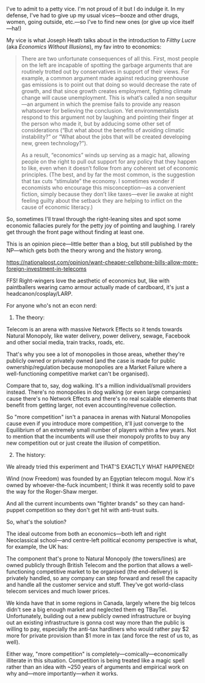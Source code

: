 I've to admit to a petty vice. I'm not proud of it but I do indulge it. In my defense, I've had to give up my usual vices—booze and other drugs, women, going outside, etc.—so I've to find new ones (or give up vice itself—ha!)

My vice is what Joseph Heath talks about in the introduction to _Filthy Lucre_ (aka _Economics Without Illusions_), my fav intro to economics:

> There are two unfortunate consequences of all this. First, most people on the left are incapable of spotting the garbage arguments that are routinely trotted out by conservatives in support of their views. For example, a common argument made against reducing greenhouse gas emissions is to point out that doing so would decrease the rate of growth, and that since growth creates employment, fighting climate change will cause unemployment. This is what’s called a non sequitur—an argument in which the premise fails to provide any reason whatsoever for believing the conclusion. Yet environmentalists respond to this argument not by laughing and pointing their finger at the person who made it, but by adducing some other set of considerations (“But what about the benefits of avoiding climatic instability?” or “What about the jobs that will be created developing new, green technology?”).
> 
> As a result, “economics” winds up serving as a magic hat, allowing people on the right to pull out support for any policy that they happen to like, even when it doesn’t follow from any coherent set of economic principles. (The best, and by far the most common, is the suggestion that tax cuts “stimulate” the economy. I sometimes wonder if economists who encourage this misconception—as a convenient fiction, simply because they don’t like taxes—ever lie awake at night feeling guilty about the setback they are helping to inflict on the cause of economic literacy.)

So, sometimes I'll trawl through the right-leaning sites and spot some economic fallacies purely for the petty joy of pointing and laughing. I rarely get through the front page without finding at least one.

This is an opinion piece—little better than a blog, but still published by the NP—which gets both the theory wrong and the history wrong.

https://nationalpost.com/opinion/want-cheaper-cellphone-bills-allow-more-foreign-investment-in-telecoms

FFS! Right-wingers love the aesthetic of economics but, like with paintballers wearing camo armour actually made of cardboard, it's just a headcanon/cosplay/LARP.

For anyone who's not an econ nerd:

1. The theory:

Telecom is an arena with massive Network Effects so it tends towards Natural Monopoly, like water delivery, power delivery, sewage, Facebook and other social media, train tracks, roads, etc.

That's why you see a lot of monopolies in those areas, whether they're publicly owned or privately owned (and the case is made for public ownership/regulation because monopolies are a Market Failure where a well-functioning competitive market can't be organised).

Compare that to, say, dog walking. It's a million individual/small providers instead. There's no monopolies in dog walking (or even large companies) cause there's no Network Effects and there's no real scalable elements that benefit from getting larger, not even accounting/revenue collection.

So "more competition" isn't a panacea in arenas with Natural Monopolies cause even if you introduce more competition, it'll just converge to the Equilibrium of an extremely small number of players within a few years. Not to mention that the incumbents will use their monopoly profits to buy any new competition out or just create the illusion of competition.

2. The history:

We already tried this experiment and THAT'S EXACTLY WHAT HAPPENED!

Wind (now Freedom) was founded by an Egyptian telecom mogul. Now it's owned by whoever-the-fuck incumbent; I think it was recently sold to pave the way for the Roger-Shaw merger.

And all the current incumbents own "fighter brands" so they can hand-puppet competition so they don't get hit with anti-trust suits.

So, what's the solution?

The ideal outcome from both an economics—both left and right Neoclassical school—and centre-left political economy perspective is what, for example, the UK has:

The component that's prone to Natural Monopoly (the towers/lines) are owned publicly through British Telecom and the portion that allows a well-functioning competitive market to be organised (the end-delivery) is privately handled, so any company can step forward and resell the capacity and handle all the customer service and stuff. They've got world-class telecom services and much lower prices.

We kinda have that in some regions in Canada, largely where the big telcos didn't see a big enough market and neglected them eg TBayTel. Unfortunately, building out a new publicly owned infrastructure or buying out an existing infrastructure is gonna cost way more than the public is willing to pay, especially the anti-tax hardliners who would rather pay $2 more for private provision than $1 more in tax (and force the rest of us to, as well).

Either way, "more competition" is completely—comically—economically illiterate in this situation. Competition is being treated like a magic spell rather than an idea with ~250 years of arguments and empirical work on why and—more importantly—_when_ it works.
